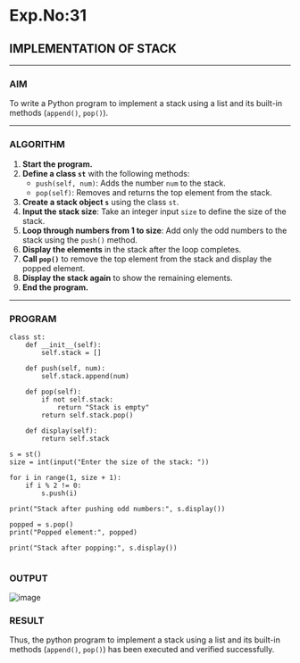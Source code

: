 # Exp.No:31  
## IMPLEMENTATION OF STACK

---

### AIM  
To write a Python program to implement a stack using a list and its built-in methods (`append()`, `pop()`).

---

### ALGORITHM

1. **Start the program.**
2. **Define a class `st`** with the following methods:
   - `push(self, num)`: Adds the number `num` to the stack.
   - `pop(self)`: Removes and returns the top element from the stack.
3. **Create a stack object `s`** using the class `st`.
4. **Input the stack size**: Take an integer input `size` to define the size of the stack.
5. **Loop through numbers from 1 to size**: Add only the odd numbers to the stack using the `push()` method.
6. **Display the elements** in the stack after the loop completes.
7. **Call `pop()`** to remove the top element from the stack and display the popped element.
8. **Display the stack again** to show the remaining elements.
9. **End the program.**

---

### PROGRAM

```
class st:
    def __init__(self):
        self.stack = []

    def push(self, num):
        self.stack.append(num)

    def pop(self):
        if not self.stack:
            return "Stack is empty"
        return self.stack.pop()

    def display(self):
        return self.stack

s = st()
size = int(input("Enter the size of the stack: "))

for i in range(1, size + 1):
    if i % 2 != 0:
        s.push(i)

print("Stack after pushing odd numbers:", s.display())

popped = s.pop()
print("Popped element:", popped)

print("Stack after popping:", s.display())


```
### OUTPUT
![image](https://github.com/user-attachments/assets/cea8713a-9d2b-4be9-858c-66549979ea03)


### RESULT
Thus, the python program to implement a stack using a list and its built-in methods (`append()`, `pop()`) has been executed and verified successfully.

